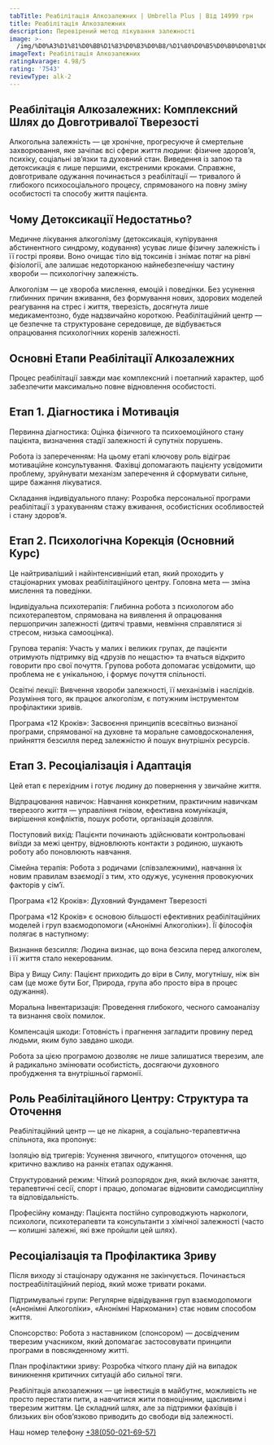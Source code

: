 ```yaml
---
tabTitle: Реабілітація Алкозалежних | Umbrella Plus | Від 14999 грн
title: Реабілітація Алкозалежних
description: Перевірений метод лікування залежності
image: >-
  /img/%D0%A3%D1%81%D0%BB%D1%83%D0%B3%D0%B8/%D1%80%D0%B5%D0%B0%D0%B1%D0%B8%D0%BB%D0%B8%D1%82%D0%B0%D1%86%D0%B8%D1%8F%20%D0%B0%D0%BB%D0%BA%D0%BE%D0%B3%D0%BE%D0%BB%D0%B8%D0%B7%D0%BC%D0%B0.jpg
imageText: Реабілітація Алкозалежних
ratingAvarage: 4.98/5
rating: '7543'
reviewType: alk-2
---
```


## Реабілітація Алкозалежних: Комплексний Шлях до Довготривалої Тверезості

Алкогольна залежність — це хронічне, прогресуюче й смертельне захворювання, яке зачіпає всі сфери життя людини: фізичне здоров’я, психіку, соціальні зв’язки та духовний стан. Виведення із запою та детоксикація є лише першими, екстреними кроками. Справжнє, довготривале одужання починається з реабілітації — тривалого й глибокого психосоціального процесу, спрямованого на повну зміну особистості та способу життя пацієнта.

## Чому Детоксикації Недостатньо?

Медичне лікування алкоголізму (детоксикація, купірування абстинентного синдрому, кодування) усуває лише фізичну залежність і її гострі прояви. Воно очищає тіло від токсинів і знімає потяг на рівні фізіології, але залишає недоторканою найнебезпечнішу частину хвороби — психологічну залежність.

Алкоголізм — це хвороба мислення, емоцій і поведінки. Без усунення глибинних причин вживання, без формування нових, здорових моделей реагування на стрес і життя, тверезість, досягнута лише медикаментозно, буде надзвичайно короткою. Реабілітаційний центр — це безпечне та структуроване середовище, де відбувається опрацювання психологічних коренів залежності.

## Основні Етапи Реабілітації Алкозалежних

Процес реабілітації завжди має комплексний і поетапний характер, щоб забезпечити максимально повне відновлення особистості.

## Етап 1. Діагностика і Мотивація

Первинна діагностика: Оцінка фізичного та психоемоційного стану пацієнта, визначення стадії залежності й супутніх порушень.

Робота із запереченням: На цьому етапі ключову роль відіграє мотиваційне консультування. Фахівці допомагають пацієнту усвідомити проблему, зруйнувати механізм заперечення й сформувати сильне, щире бажання лікуватися.

Складання індивідуального плану: Розробка персональної програми реабілітації з урахуванням стажу вживання, особистісних особливостей і стану здоров’я.

## Етап 2. Психологічна Корекція (Основний Курс)

Це найтриваліший і найінтенсивніший етап, який проходить у стаціонарних умовах реабілітаційного центру. Головна мета — зміна мислення та поведінки.

Індивідуальна психотерапія: Глибинна робота з психологом або психотерапевтом, спрямована на виявлення й опрацювання першопричин залежності (дитячі травми, невміння справлятися зі стресом, низька самооцінка).

Групова терапія: Участь у малих і великих групах, де пацієнти отримують підтримку від «друзів по нещастю» та вчаться відкрито говорити про свої почуття. Групова робота допомагає усвідомити, що проблема не є унікальною, і формує почуття спільності.

Освітні лекції: Вивчення хвороби залежності, її механізмів і наслідків. Розуміння того, як працює алкоголізм, є потужним інструментом профілактики зривів.

Програма «12 Кроків»: Засвоєння принципів всесвітньо визнаної програми, спрямованої на духовне та моральне самовдосконалення, прийняття безсилля перед залежністю й пошук внутрішніх ресурсів.

## Етап 3. Ресоціалізація і Адаптація

Цей етап є перехідним і готує людину до повернення у звичайне життя.

Відпрацювання навичок: Навчання конкретним, практичним навичкам тверезого життя — управління гнівом, ефективна комунікація, вирішення конфліктів, пошук роботи, організація дозвілля.

Поступовий вихід: Пацієнти починають здійснювати контрольовані виїзди за межі центру, відновлюють контакти з родиною, шукають роботу або поновлюють навчання.

Сімейна терапія: Робота з родичами (співзалежними), навчання їх новим правилам взаємодії з тим, хто одужує, усунення провокуючих факторів у сім’ї.

Програма «12 Кроків»: Духовний Фундамент Тверезості

Програма «12 Кроків» є основою більшості ефективних реабілітаційних моделей і груп взаємодопомоги («Анонімні Алкоголіки»). Її філософія полягає в наступному:

Визнання безсилля: Людина визнає, що вона безсила перед алкоголем, і її життя стало некерованим.

Віра у Вищу Силу: Пацієнт приходить до віри в Силу, могутнішу, ніж він сам (це може бути Бог, Природа, група або просто віра в процес одужання).

Моральна Інвентаризація: Проведення глибокого, чесного самоаналізу та визнання своїх помилок.

Компенсація шкоди: Готовність і прагнення загладити провину перед людьми, яким було завдано шкоди.

Робота за цією програмою дозволяє не лише залишатися тверезим, але й радикально змінювати особистість, досягаючи духовного пробудження та внутрішньої гармонії.

## Роль Реабілітаційного Центру: Структура та Оточення

Реабілітаційний центр — це не лікарня, а соціально-терапевтична спільнота, яка пропонує:

Ізоляцію від тригерів: Усунення звичного, «питущого» оточення, що критично важливо на ранніх етапах одужання.

Структурований режим: Чіткий розпорядок дня, який включає заняття, терапевтичні сесії, спорт і працю, допомагає відновити самодисципліну та відповідальність.

Професійну команду: Пацієнта постійно супроводжують наркологи, психологи, психотерапевти та консультанти з хімічної залежності (часто — колишні залежні, які вже пройшли цей шлях).

## Ресоціалізація та Профілактика Зриву

Після виходу зі стаціонару одужання не закінчується. Починається постреабілітаційний період, який може тривати роками.

Підтримувальні групи: Регулярне відвідування груп взаємодопомоги («Анонімні Алкоголіки», «Анонімні Наркомани») стає новим способом життя.

Спонсорство: Робота з наставником (спонсором) — досвідченим тверезим учасником, який допомагає застосовувати принципи програми в повсякденному житті.

План профілактики зриву: Розробка чіткого плану дій на випадок виникнення критичних ситуацій або сильної тяги.

Реабілітація алкозалежних — це інвестиція в майбутнє, можливість не просто перестати пити, а навчитися жити повноцінним, щасливим і тверезим життям. Це складний шлях, але за підтримки фахівців і близьких він обов’язково приводить до свободи від залежності.

Наш номер телефону [+38(050-021-69-57)](tel:0500216957)
